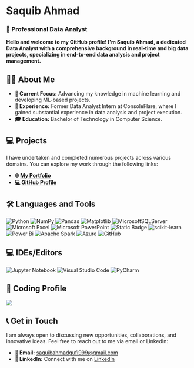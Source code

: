 # Saquib Ahmad

### 🌟 Professional Data Analyst

**Hello and welcome to my GitHub profile! I'm Saquib Ahmad, a dedicated Data Analyst with a comprehensive background in real-time and big data projects, specializing in end-to-end data analysis and project management.**




## 👨‍💼 About Me

- **🔭 Current Focus:** Advancing my knowledge in machine learning and developing ML-based projects.
- **💼 Experience:** Former Data Analyst Intern at ConsoleFlare, where I gained substantial experience in data analysis and project execution.
- **🎓 Education:** Bachelor of Technology in Computer Science.

## 💻 Projects
I have undertaken and completed numerous projects across various domains. You can explore my work through the following links:

  - **🌐 [My Portfolio](https://portfolio-saquib.vercel.app/)**
  - **💻 [GitHub Profile](https://github.com/Saquibtechlotraining/Saquibtechlotraining)**

## 🛠️ Languages and Tools

![Python](https://img.shields.io/badge/python-3670A0?style=for-the-badge&logo=python&logoColor=ffdd54)
![NumPy](https://img.shields.io/badge/numpy-%23013243.svg?style=for-the-badge&logo=numpy&logoColor=white)
![Pandas](https://img.shields.io/badge/pandas-%23150458.svg?style=for-the-badge&logo=pandas&logoColor=white)
![Matplotlib](https://img.shields.io/badge/Matplotlib-%23ffffff.svg?style=for-the-badge&logo=Matplotlib&logoColor=black)
![MicrosoftSQLServer](https://img.shields.io/badge/Microsoft%20SQL%20Server-CC2927?style=for-the-badge&logo=microsoft%20sql%20server&logoColor=white)
![Microsoft Excel](https://img.shields.io/badge/Microsoft_Excel-217346?style=for-the-badge&logo=microsoft-excel&logoColor=white)
![Microsoft PowerPoint](https://img.shields.io/badge/Microsoft_PowerPoint-B7472A?style=for-the-badge&logo=microsoft-powerpoint&logoColor=white)
![Static Badge](https://img.shields.io/badge/statistics-61DBFB?style=for-the-badge&logo=statistics&labelColor=black&color=61DBFB)
![scikit-learn](https://img.shields.io/badge/scikit--learn-%23F7931E.svg?style=for-the-badge&logo=scikit-learn&logoColor=white)
![Power Bi](https://img.shields.io/badge/power_bi-F2C811?style=for-the-badge&logo=powerbi&logoColor=black)
![Apache Spark](https://img.shields.io/badge/Apache%20Spark-FDEE21?style=flat-square&logo=apachespark&logoColor=black)
![Azure](https://img.shields.io/badge/azure-%230072C6.svg?style=for-the-badge&logo=microsoftazure&logoColor=white)
![GitHub](https://img.shields.io/badge/github-%23121011.svg?style=for-the-badge&logo=github&logoColor=white)


## 💻 IDEs/Editors

![Jupyter Notebook](https://img.shields.io/badge/jupyter-%23FA0F00.svg?style=for-the-badge&logo=jupyter&logoColor=white)
![Visual Studio Code](https://img.shields.io/badge/Visual%20Studio%20Code-0078d7.svg?style=for-the-badge&logo=visual-studio-code&logoColor=white)
![PyCharm](https://img.shields.io/badge/pycharm-143?style=for-the-badge&logo=pycharm&logoColor=black&color=black&labelColor=green)

## 🚀 Coding Profile

![](https://leetcard.jacoblin.cool/Saquib281?ext=heatmap)


## 📞 Get in Touch
I am always open to discussing new opportunities, collaborations, and innovative ideas. Feel free to reach out to me via email or LinkedIn:

  - **📧 Email:** [saquibahmadgufi999@gmail.com](mailto:saquibahmadgufi999@gmail.com)
  - **🔗 LinkedIn:** Connect with me on [LinkedIn](https://www.linkedin.com/in/saquib-ahmad/)

































